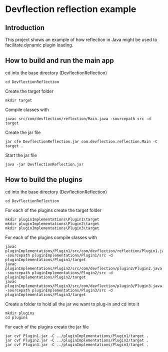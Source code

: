 # Devflection reflection example

## Introduction
This project shows an example of how reflection in Java might be used to 
facilitate dynamic plugin loading.

## How to build and run the main app

cd into the base directory (DevflectionReflection)
    
    cd DevflectionReflection
  
Create the target folder
    
    mkdir target  
  
Compile classes with

	javac src/com/devflection/reflection/Main.java -sourcepath src -d target
	
Create the jar file 

	jar cfe DevflectionReflection.jar com.devflection.reflection.Main -C target .

Start the jar file

	java -jar DevflectionReflection.jar	

## How to build the plugins

cd into the base directory (DevflectionReflection)

    cd DevflectionReflection
    
For each of the plugins create the target folder
    
    mkdir pluginImplementations\Plugin1\target
    mkdir pluginImplementations\Plugin2\target
    mkdir pluginImplementations\Plugin3\target
 
For each of the plugins compile classes with

	javac pluginImplementations/Plugin1/src/com/devflection/reflection/Plugin1.java -sourcepath pluginImplementations/Plugin1/src -d pluginImplementations/Plugin1/target
	javac pluginImplementations/Plugin2/src/com/devflection/plugin2/Plugin2.java -sourcepath pluginImplementations/Plugin2/src -d pluginImplementations/Plugin2/target
	javac pluginImplementations/Plugin3/src/com/devflection/plugin3/Plugin3.java -sourcepath pluginImplementations/Plugin3/src -d pluginImplementations/Plugin3/target
	
Create a folder to hold all the jar we want to plug-in and cd into it

    mkdir plugins	
    cd plugins
	
For each of the plugins create the jar file 

	jar cvf Plugin1.jar -C ../pluginImplementations/Plugin1/target .
	jar cvf Plugin2.jar -C ../pluginImplementations/Plugin2/target .
	jar cvf Plugin3.jar -C ../pluginImplementations/Plugin3/target .